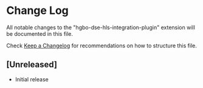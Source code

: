 # Change Log

All notable changes to the "hgbo-dse-hls-integration-plugin" extension will be documented in this file.

Check [Keep a Changelog](http://keepachangelog.com/) for recommendations on how to structure this file.

## [Unreleased]

- Initial release